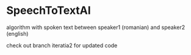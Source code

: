 # SpeechToTextAI
algorithm with spoken text between speaker1 (romanian) and speaker2 (english)

check out branch iteratia2 for updated code

